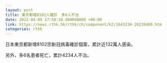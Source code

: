 ```yaml
---
layout: post
title: 東京都增8102人確診　多6人不治
date: 2022-04-09 17:50:28.000000000 +08:00
link: https://news.rthk.hk/rthk/ch/component/k2/1643234-20220409.htm
categories: rthk
---
```


日本東京都新增8102宗新冠病毒確診個案，累計近132萬人感染。

另外，多6名患者死亡，累計4234人不治。
